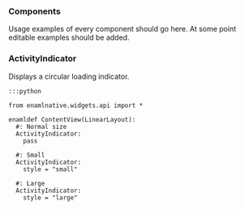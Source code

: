 ### Components

Usage examples of every component should go here.  At some point editable examples should be added. 

### ActivityIndicator

Displays a circular loading indicator.


    :::python

    from enamlnative.widgets.api import *

    enamldef ContentView(LinearLayout):
      #: Normal size
      ActivityIndicator:
        pass

      #: Small
      ActivityIndicator:
        style = "small"

      #: Large
      ActivityIndicator:
        style = "large"
  
